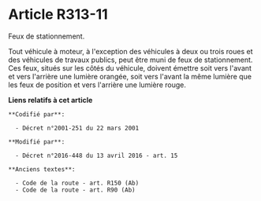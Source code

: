 # Article R313-11

Feux de stationnement. 

Tout véhicule à moteur, à l'exception des véhicules à deux ou trois roues et des véhicules    de travaux publics, peut être
muni de feux de stationnement. Ces feux, situés sur les côtés du véhicule, doivent émettre soit vers l'avant et vers
l'arrière une lumière orangée, soit vers l'avant la même lumière que les feux de position et vers l'arrière une lumière
rouge.

**Liens relatifs à cet article**

	**Codifié par**:

	  - Décret n°2001-251 du 22 mars 2001

	**Modifié par**:

	  - Décret n°2016-448 du 13 avril 2016 - art. 15

	**Anciens textes**:

	  - Code de la route - art. R150 (Ab)
	  - Code de la route - art. R90 (Ab)
